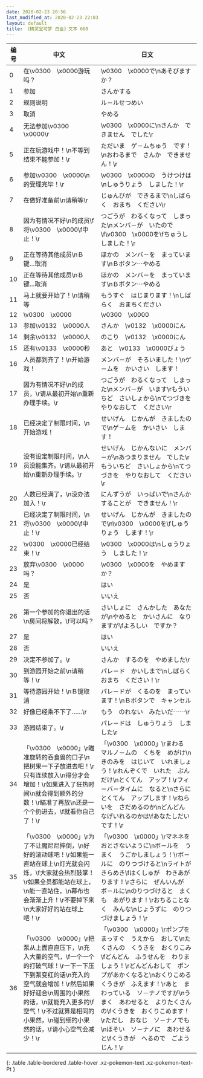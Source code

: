 ```yaml
---
date: 2020-02-23 20:56
last_modified_at: 2020-02-23 22:03
layout: default
title: 《精灵宝可梦 白金》文本 660
---
```

| 编号 | 中文 | 日文 |
| ---- | ---- | ---- |
| 0 | 在\v0300　\x0000游玩吗？ | \v0300　\x0000で\nあそびますか？ |
| 1 | 参加 | さんかする |
| 2 | 规则说明 | ル－ルせつめい |
| 3 | 取消 | やめる |
| 4 | 无法参加\v0300　\x0000\r | \v0300　\x0000に\nさんか　できません　でした\r |
| 5 | 正在玩游戏中！\n不等到结束不能参加！\r | ただいま　ゲ－ムちゅう　です！\nおわるまで　さんか　できません！\r |
| 6 | 参加\v0300　\x0000\n的受理完毕！\r | \v0300　\x0000の　うけつけは\nしゅうりょう　しました！\r |
| 7 | 在做好准备前\n请稍等\r | じゅんびが　できるまで\nしばらく　おまち　ください\r |
| 8 | 因为有情况不好\n的成员\f将\v0300　\x0000\f中止！\r | つごうが　わるくなって　しまった\nメンバ－が　いたので\f\v0300　\x0000を\fちゅうし　しました！\r |
| 9 | 正在等待其他成员\nＢ键…取消 | ほかの　メンバ－を　まっています\nＢボタン⋯やめる |
| 10 | 正在等待其他成员\nＢ键…取消 | ほかの　メンバ－を　まっています\nＢボタン⋯やめる |
| 11 | 马上就要开始了！\n请稍等 | もうすぐ　はじまります！\nしばらく　おまちください |
| 12 | \v0300　\x0000 | \v0300　\x0000 |
| 13 | 参加\v0132　\x0000人 | さんか　\v0132　\x0000にん |
| 14 | 剩余\v0132　\x0000人 | のこり　\v0132　\x0000にん |
| 15 | 还有\v0133　\x0000秒 | あと　\v0133　\x0000びょう |
| 16 | 人员都到齐了！\n开始游戏！ | メンバ－が　そろいました！\nゲ－ムを　かいさい　します！ |
| 17 | 因为有情况不好\n的成员，\r请从最初开始\n重新办理手续。\r | つごうが　わるくなって　しまった\nメンバ－が　います\rもういちど　さいしょから\nてつづきを　やりなおして　ください\r |
| 18 | 已经决定了制限时间，\n开始游戏！ | せいげん　じかんが　きましたので\nゲ－ムを　かいさい　します！ |
| 19 | 没有设定制限时间，\n人员没能集齐。\r请从最初开始\n重新办理手续。\r | せいげん　じかんないに　メンバ－が\nあつまりません　でした\rもういちど　さいしょから\nてつづきを　やりなおして　ください\r |
| 20 | 人数已经满了，\n没办法加入！\r | にんずうが　いっぱいで\nさんか　することが　できません！\r |
| 21 | 已经决定了制限时间，\n将\v0300　\x0000\f中止！\r | せいげん　じかんが　きましたので\n\v0300　\x0000を\fしゅうりょう　します！\r |
| 22 | \v0300　\x0000已经结束！\r | \v0300　\x0000は\nしゅうりょう　しました！\r |
| 23 | 放弃\v0300　\x0000吗？ | \v0300　\x0000を　やめますか？ |
| 24 | 是 | はい |
| 25 | 否 | いいえ |
| 26 | 第一个参加的你退出的话\n房间将解散，\f可以吗？ | さいしょに　さんかした　あなたが\nやめると　かいさんに　なりますが\fよろしい　ですか？ |
| 27 | 是 | はい |
| 28 | 否 | いいえ |
| 29 | 决定不参加了。\r | さんか　するのを　やめました\r |
| 30 | 到游园开始之前\n请稍等！\r | パレ－ド　かいしまで\nしばらく　おまち　ください！\r |
| 31 | 等待游园开始！\nＢ键取消 | パレ－ドが　くるのを　まっています！\nＢボタンで　キャンセル |
| 32 | 好像已经乘不下了……\r | もう　のれない　みたいだ⋯⋯\r |
| 33 | 游园结束了。\r | パレ－ドは　しゅうりょう　しました\r |
| 34 | 「\v0300　\x0000」\r瞄准旋转的吞食兽的口子\n把树果一下子放进去吧！\r只有连续放入\n得分才会增加！\r如果进入了狂热时间\n就会得到额外的分数！\r瞄准了再放\n还是一个个扔进去，\f就看你自己了！\r | 「\v0300　\x0000」\rまわる　マルノ－ムの　くちを　めがけ\nきのみを　はじいて　いれましょう！\rれんぞくで　いれた　ぶんだけ\nとくてん　アップ！\rフィ－バ－タイムに　なると\nさらに　とくてん　アップします！\rねらいを　さだめるのか\nどんどん　なげいれるのかは\fあなたしだい　です！\r |
| 35 | 「\v0300　\x0000」\r为了不让魔尼尼摔倒，\n好好的滚动球吧！\r如果能一直站在球上\n灯光就会闪烁，\f大家就会热烈鼓掌！\r如果全员都能站在球上，\n能一直站住，\n幕布也会渐渐上升！\r不要掉下来\n大家好好的站在球上吧！\r | 「\v0300　\x0000」\rマネネを　おとさないように\nボ－ルを　うまく　うごかしましょう！\rボ－ルに　のりつづけると\nライトが　きらめき\fはくしゅが　わきあがります！\rさらに　ぜんいんが　ボ－ルに\nのりつづけると　まくも　あがります！\rおちることなく　みんな\nじょうずに　のりつづけましょう！\r |
| 36 | 「\v0300　\x0000」\r把泵从上面直直压下，\n充入大量的空气，\f一个一个的打破气球！\r一下一下压下到泵变红的话\n充入的空气就会增加！\r然后如果好好迎合\n周围的小果然的话，\n就能充入更多的\f空气！\r不过就算是相同的小果然，\n碰到细的小果然的话，\f请小心空气会减少！\r | 「\v0300　\x0000」\rポンプを　まっすぐ　うえから　おして\nたくさんの　くうきを　おくりこみ\fどんどん　ふうせんを　わりましょう！\rどんどんおして　ポンプがあかくなると\nおくりこめる　くうきが　ふえます！\rあと　まわっている　ソ－ナノですが\nうまく　あわせると　よりたくさんの\fくうきを　おくりこめます！\rただし　おなじ　ソ－ナノでも\nほそい　ソ－ナノに　あわせると\fくうきが　へるので　ごようじん！\r |
{: .table .table-bordered .table-hover .xz-pokemon-text .xz-pokemon-text-Pt }